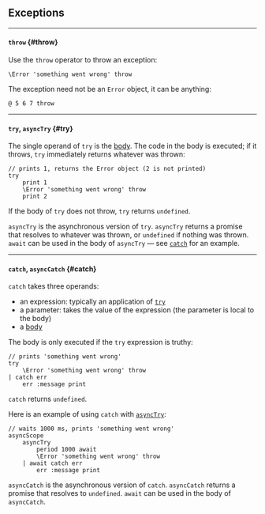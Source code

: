 ## Exceptions

---

#### `throw` {#throw}

Use the `throw` operator to throw an exception:

```
\Error 'something went wrong' throw
```

The exception need not be an `Error` object, it can be anything:

```
@ 5 6 7 throw
```

---

#### `try`, `asyncTry` {#try}

The single operand of `try` is the [body](?Syntax#body-operands). The code in the body is executed; if it throws, `try` immediately returns whatever was thrown:

```
// prints 1, returns the Error object (2 is not printed)
try
    print 1
    \Error 'something went wrong' throw
    print 2
```

If the body of `try` does not throw, `try` returns `undefined`.

`asyncTry` is the asynchronous version of `try`. `asyncTry` returns a promise that resolves to whatever was thrown, or `undefined` if nothing was thrown. `await` can be used in the body of `asyncTry` &mdash; see [`catch`](#catch) for an example.

---

#### `catch`, `asyncCatch` {#catch}

`catch` takes three operands:

* an expression: typically an application of [`try`](#try)
* a parameter: takes the value of the expression (the parameter is local to the body)
* a [body](?Syntax#body-operands)

The body is only executed if the `try` expression is truthy:

```
// prints 'something went wrong'
try
    \Error 'something went wrong' throw
| catch err
    err :message print
```

`catch` returns `undefined`.

Here is an example of using `catch` with [`asyncTry`](#try):

```
// waits 1000 ms, prints 'something went wrong'
asyncScope
    asyncTry
        period 1000 await
        \Error 'something went wrong' throw
    | await catch err
        err :message print
```

`asyncCatch` is the asynchronous version of `catch`. `asyncCatch` returns a promise that resolves to `undefined`. `await` can be used in the body of `asyncCatch`.